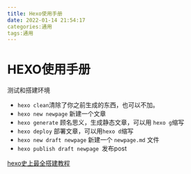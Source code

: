 ```yaml
---
title: Hexo使用手册
date: 2022-01-14 21:54:17
categories:通用
tags:通用
---
```


# HEXO使用手册

测试和搭建环境



- `hexo clean`清除了你之前生成的东西，也可以不加。
- `hexo new newpage` 新建一个文章
- `hexo generate` 顾名思义，生成静态文章，可以用 `hexo g`缩写
- `hexo deploy` 部署文章，可以用`hexo d`缩写
- `hexo new draft newpage` 新建一个 `newpage.md` 文件
- `hexo publish draft newpage `发布post





[hexo史上最全搭建教程](https://blog.csdn.net/sinat_37781304/article/details/82729029)